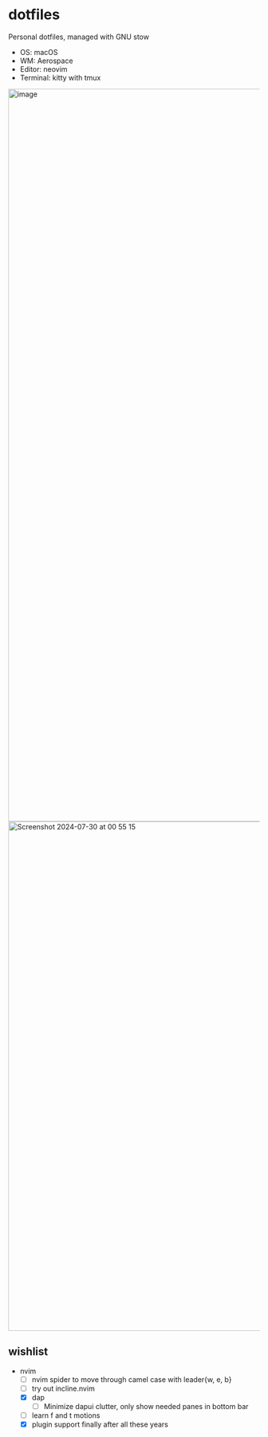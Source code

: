 # dotfiles

Personal dotfiles, managed with GNU stow
- OS: macOS
- WM: Aerospace
- Editor: neovim
- Terminal: kitty with tmux

<img width="1470" alt="image" src="https://github.com/user-attachments/assets/fce032c3-296c-49f9-813c-8ae81d79e32b">

<img width="1022" alt="Screenshot 2024-07-30 at 00 55 15" src="https://github.com/user-attachments/assets/154d6e8e-b065-49f2-8b23-eafc5693ec1d">

## wishlist

- nvim
  - [ ] nvim spider to move through camel case with leader{w, e, b}
  - [ ] try out incline.nvim
  - [x] dap
    - [ ] Minimize dapui clutter, only show needed panes in bottom bar
  - [ ] learn f and t motions
  - [x] plugin support finally after all these years
